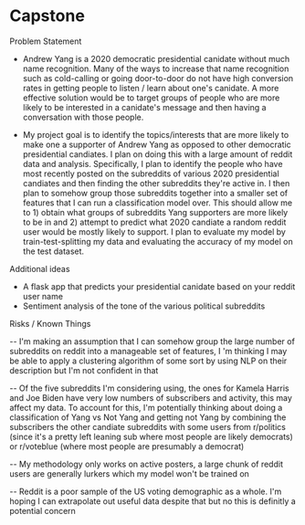 # Capstone

Problem Statement
- Andrew Yang is a 2020 democratic presidential canidate without much name recognition. Many of the ways to increase that name recognition such as cold-calling or going door-to-door do not have high conversion rates in getting people to listen / learn about one's canidate. A more effective solution would be to target groups of people who are more likely to be interested in a canidate's message and then having a conversation with those people.

- My project goal is to identify the topics/interests that are more likely to make one a supporter of Andrew Yang as opposed to other democratic presidential candiates. I plan on doing this with a large amount of reddit data and analysis. Specifically, I plan to identify the people who have most recently posted on the subreddits of various 2020 presidential candiates and then finding the other subreddits they're active in. I then plan to somehow group those subreddits together into a smaller set of features that I can run a classification model over. This should allow me to 1) obtain what groups of subreddits Yang supporters are more likely to be in and 2) attempt to predict what 2020 candiate a random reddit user would be mostly likely to support. I plan to evaluate my model by train-test-splitting my data and evaluating the accuracy of my model on the test dataset.

Additional ideas
- A flask app that predicts your presidential canidate based on your reddit user name
- Sentiment analysis of the tone of the various political subreddits

Risks / Known Things

-- I'm making an assumption that I can somehow group the large number of subreddits on reddit into a manageable set of features, I 'm thinking I may be able to apply a clustering algorithm of some sort by using NLP on their description but I'm not confident in that

-- Of the five subreddits I'm considering using, the ones for Kamela Harris and Joe Biden have very low numbers of subscribers and activity, this may affect my data. To account for this, I'm potentially thinking about doing a classification of Yang vs Not Yang and getting not Yang by combining the subscribers the other candiate subreddits with some users from r/politics (since it's a pretty left leaning sub where most people are likely democrats) or r/voteblue (where most people are presumably a democrat)

-- My methodology only works on active posters, a large chunk of reddit users are generally lurkers which my model won't be trained on

-- Reddit is a poor sample of the US voting demographic as a whole. I'm hoping I can extrapolate out useful data despite that but no this is definitly a potential concern

